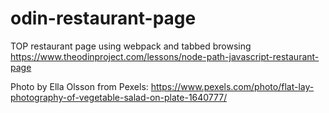 # odin-restaurant-page
TOP restaurant page using webpack and tabbed browsing https://www.theodinproject.com/lessons/node-path-javascript-restaurant-page

Photo by Ella Olsson from Pexels: https://www.pexels.com/photo/flat-lay-photography-of-vegetable-salad-on-plate-1640777/
